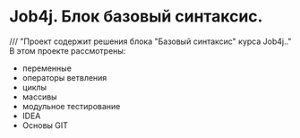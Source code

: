 # Job4j. Блок базовый синтаксис.
///
"Проект содержит решения блока "Базовый синтаксис" курса Job4j.."
В этом проекте рассмотрены: 
- переменные
- операторы ветвления
- циклы
- массивы
- модульное тестирование
- IDEA
- Основы GIT